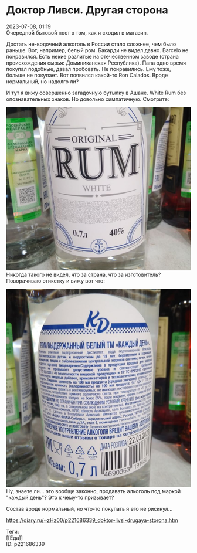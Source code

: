 Доктор Ливси. Другая сторона
=============================

   
 2023-07-08, 01:19   
   Очередной бытовой пост о том, как я сходил в магазин.   
   
 Достать не-водочный алкоголь в России стало сложнее, чем было раньше. Вот, например, белый ром. Бакарди не видел давно. Barcelo не понравился. Есть некие разлитые на отечественном заводе (страна происхождения сырья: Доминиканская Республика). Папа одно время покупал подобные, давал пробовать. Не понравились. Ему тоже, больше не покупает. Вот появился какой-то Ron Calados. Вроде нормальный, но надолго ли?   
   
 И тут я вижу совершенно загадочную бутылку в Ашане. White Rum без опознавательных знаков. Но довольно симпатичную. Смотрите:   
   
   [![](pics/WPIP0l.jpg)](https://yapx.ru/image/WPIP0)     
 Никогда такого не видел, что за страна, что за изготовитель? Поворачиваю этикетку и вижу вот что:   
   
   [![](pics/WPIPzl.jpg)](https://yapx.ru/image/WPIPz)     
 Ну, знаете ли... это вообще законно, продавать алкоголь под маркой "каждый день"? Это к чему-то призывает?   
   
 Состав вроде нормальный, но что-то покупать я его не рискнул...   
     
 <https://diary.ru/~zHz00/p221686339_doktor-livsi-drugaya-storona.htm>   
   
 Теги:   
 [[Еда]]   
 ID: p221686339